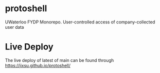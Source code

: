 # protoshell
UWaterloo FYDP Monorepo. User-controlled access of company-collected user data

# Live Deploy
The live deploy of latest of main can be found through 
https://jixsu.github.io/protoshell/

